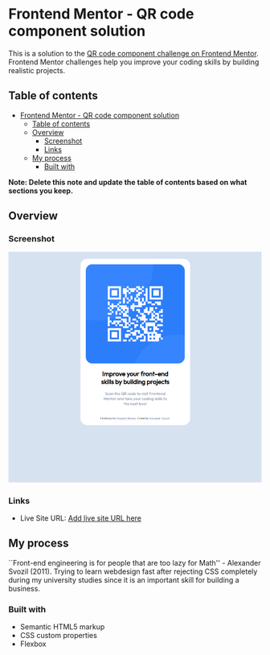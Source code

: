 # Frontend Mentor - QR code component solution

This is a solution to the [QR code component challenge on Frontend Mentor](https://www.frontendmentor.io/challenges/qr-code-component-iux_sIO_H). Frontend Mentor challenges help you improve your coding skills by building realistic projects.

## Table of contents

- [Frontend Mentor - QR code component solution](#frontend-mentor---qr-code-component-solution)
  - [Table of contents](#table-of-contents)
  - [Overview](#overview)
    - [Screenshot](#screenshot)
    - [Links](#links)
  - [My process](#my-process)
    - [Built with](#built-with)

**Note: Delete this note and update the table of contents based on what sections you keep.**

## Overview

### Screenshot

![](./solution/solution.png)

### Links

- Live Site URL: [Add live site URL here](https://alexandersvozil.github.io/frontendmentor/challenge_1/index.html)

## My process

``Front-end engineering is for people that are too lazy for Math'' - Alexander Svozil (2011). Trying to learn webdesign fast after rejecting CSS completely during my university studies since it is an important
skill for building a business.

### Built with

- Semantic HTML5 markup
- CSS custom properties
- Flexbox
